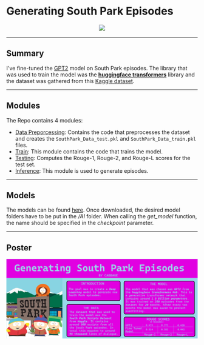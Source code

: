 # Generating South Park Episodes

<div align="center">
	<img src="https://media3.giphy.com/media/l3vR3mTSiTpV082Q0/giphy.gif?cid=790b761153590e114eebb6d2e2b78ab2cada04abecd7af1d&rid=giphy.gif"/>
</div>

---

## Summary

I've fine-tuned the [GPT2](https://huggingface.co/gpt2) model on South Park episodes. The library that was used to train the model was the [**huggingface transformers**](https://huggingface.co/) library and the dataset was gathered from this [Kaggle dataset](https://www.kaggle.com/datasets/mustafacicek/south-park-scripts-dataset).

---

## Modules

The Repo contains 4 modules:

- [Data Preporcessing](./DataPreprocessing/csv_to_dict.ipynb): Contains the code that preprocesses the dataset and creates the `SouthPark_Data_test.pkl` and `SouthPark_Data_train.pkl` files.
- [Train](./AI/train.py): This module contains the code that trains the model.
- [Testing](./AI/test.py): Computes the Rouge-1, Rouge-2, and Rouge-L scores for the test set.
- [Inference](./AI/inference.py): This module is used to generate episodes.

---

## Models

The models can be found [here](https://drive.google.com/drive/folders/1e2taNKJrRZ5_0ae_edxzaltnEQgN2lJd?usp=sharing). Once downloaded, the desired model folders have to be put in the */AI* folder. When calling the *get_model* function, the name should be specified in the *checkpoint* parameter.

---

## Poster

![Poster](poster.png)
